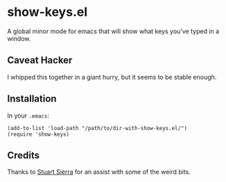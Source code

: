 # show-keys.el

A global minor mode for emacs that will show what keys you've typed in a window.

## Caveat Hacker

I whipped this together in a giant hurry, but it seems to be stable enough.

## Installation

In your `.emacs`:

```elisp
(add-to-list 'load-path "/path/to/dir-with-show-keys.el/")
(require 'show-keys)
```

## Credits

Thanks to [Stuart Sierra](http://twitter.com/stuartsierra) for an
assist with some of the weird bits.

